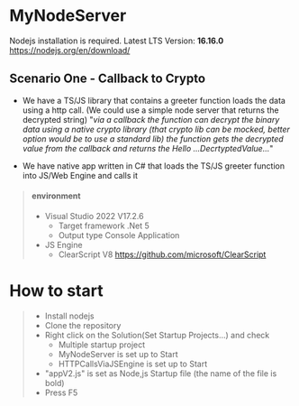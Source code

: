 # MyNodeServer
Nodejs installation is required.
Latest LTS Version: **16.16.0**
https://nodejs.org/en/download/

## Scenario One - Callback to Crypto

- We have a TS/JS library that contains a greeter function loads the data using a http call. (We could use a simple node server that returns the decrypted string)
"*via a callback the function can decrypt the binary data using a native crypto library (that crypto lib can be mocked, better option would be to use a standard lib)
the function gets the decrypted value from the callback and returns the Hello ...DecrtyptedValue...*"

- We have native app written in C# that loads the TS/JS greeter function into JS/Web Engine and calls it

> #### environment
>	- Visual Studio 2022 V17.2.6
>		- Target framework .Net 5
>		- Output type Console Application
>	- JS Engine
>		- ClearScript V8  https://github.com/microsoft/ClearScript

# How to start
>-  Install nodejs
>-  Clone the repository
>-  Right click on the Solution(Set Startup Projects...) and check
>       - Multiple startup project
>		- MyNodeServer is set up to Start
>		- HTTPCallsViaJSEngine is set up to Start
> - "appV2.js" is set as Node,js Startup file (the name of the file is bold)
>  - Press F5